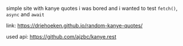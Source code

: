 simple site with kanye quotes
i was bored and i wanted to test `fetch()`, `async` and `await`

link: https://driehoeken.github.io/random-kanye-quotes/

used api: https://github.com/ajzbc/kanye.rest